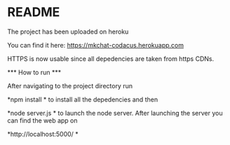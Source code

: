 # README #

The project has been uploaded on heroku

You can find it here:
https://mkchat-codacus.herokuapp.com

HTTPS is now usable since all depedencies are taken from https CDNs. 

*** How to run ***

After navigating to the project directory run

*npm install
*
to install all the depedencies and then 

*node server.js
*
to launch the node server.
After launching the server you can find the web app on

*http://localhost:5000/
*
